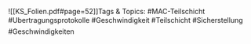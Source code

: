 
![[KS_Folien.pdf#page=52]]Tags & Topics:
   #MAC-Teilschicht
   #Ubertragungsprotokolle
   #Geschwindigkeit
   #Teilschicht
   #Sicherstellung
   #Geschwindigkeiten